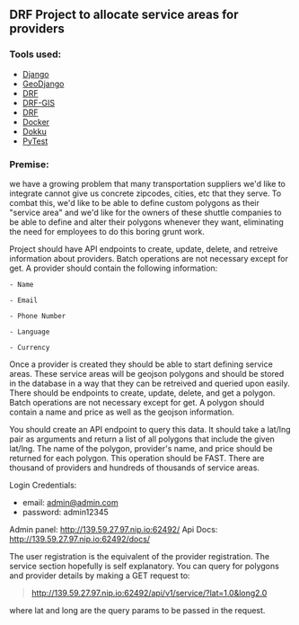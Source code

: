 ## DRF Project to allocate service areas for providers

### Tools used:
* [Django](https://www.djangoproject.com/)
* [GeoDjango](https://docs.djangoproject.com/en/2.2/ref/contrib/gis/)
* [DRF](https://www.django-rest-framework.org/)
* [DRF-GIS](https://github.com/djangonauts/django-rest-framework-gis)
* [DRF](https://www.django-rest-framework.org/)
* [Docker](https://www.docker.com/)
* [Dokku](https://github.com/dokku/dokku)
* [PyTest](https://pytest-django.readthedocs.io/en/latest/)

### Premise:
we have a growing problem that many transportation suppliers we'd like to 
integrate cannot give us concrete zipcodes, cities, etc that they serve. 
To combat this, we'd like to be able to define custom polygons as their "service area" 
and we'd like for the owners of these shuttle companies to be able to define and alter 
their polygons whenever they want, eliminating the need for employees to do this boring grunt work.

Project should have API endpoints to create, update, delete, and retreive information about providers. Batch operations are not necessary except for get. A provider should contain the following information:

    - Name

    - Email

    - Phone Number

    - Language

    - Currency

Once a provider is created they should be able to start defining service areas. 
These service areas will be geojson polygons and should be stored in the database 
in a way that they can be retreived and queried upon easily. 
There should be endpoints to create, update, delete, and get a polygon. 
Batch operations are not necessary except for get. 
A polygon should contain a name and price as well as the geojson information.

You should create an API endpoint to query this data. 
It should take a lat/lng pair as arguments and return a list of all polygons 
that include the given lat/lng. The name of the polygon, provider's name, and price 
should be returned for each polygon. This operation should be FAST. 
There are thousand of providers and hundreds of thousands of service areas.

Login Credentials:
- email: admin@admin.com
- password: admin12345

Admin panel: http://139.59.27.97.nip.io:62492/
Api Docs: http://139.59.27.97.nip.io:62492/docs/

The user registration is the equivalent of the provider registration.
The service section hopefully is self explanatory. You can 
query for polygons and provider details by making a GET request to:

> http://139.59.27.97.nip.io:62492/api/v1/service/?lat=1.0&long2.0

where lat and long are the query params to be passed in the request.
